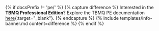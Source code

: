 {% if docsPrefix != 'pe/' %}
{% capture difference %}
Interested in the **TBMQ Professional Edition**? Explore the TBMQ PE documentation [here](/docs/pe/mqtt-broker/){:target="_blank"}.
{% endcapture %}
{% include templates/info-banner.md content=difference %}
{% endif %}
